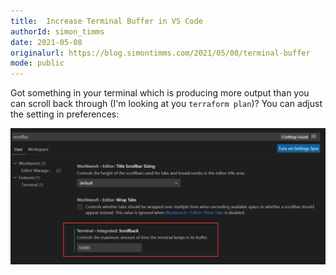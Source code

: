 ```yaml
---
title:  Increase Terminal Buffer in VS Code
authorId: simon_timms
date: 2021-05-08
originalurl: https://blog.simontimms.com/2021/05/08/terminal-buffer
mode: public
---
```




Got something in your terminal which is producing more output than you can scroll back through (I'm looking at you `terraform plan`)? You can adjust the setting in preferences:

![](/images/2021-04-29-terminal-buffer.md/2021-04-29-15-04-52.png)